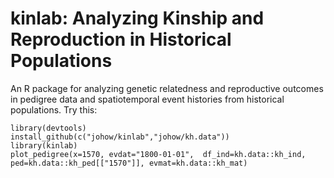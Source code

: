 # kinlab: Analyzing Kinship and Reproduction in Historical Populations
An R package for analyzing genetic relatedness and reproductive outcomes in pedigree data and spatiotemporal event histories from historical populations.
Try this: 

`library(devtools)`  
`install_github(c("johow/kinlab","johow/kh.data"))`  
`library(kinlab)`  
`plot_pedigree(x=1570, evdat="1800-01-01",  df_ind=kh.data::kh_ind, ped=kh.data::kh_ped[["1570"]], evmat=kh.data::kh_mat)`  

 
